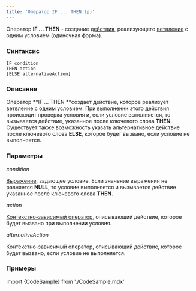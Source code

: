 ```yaml
---
title: 'Оператор IF ... THEN (д)'
---
```


Оператор **IF ... THEN** - создание [действия](Actions.md), реализующего [ветвление](Branching_CASE_IF_MULTI_.md#single) с одним условием (одиночная форма).

### Синтаксис

    IF condition 
    THEN action
    [ELSE alternativeAction]

### Описание

Оператор **IF ... THEN **создает действие, которое реализует ветвление с одним условием. При выполнении этого действия происходит проверка условия и, если условие выполняется, то вызывается действие, указанное после ключевого слова **THEN**. Существует также возможность указать альтернативное действие после ключевого слова **ELSE**, которое будет вызвано, если условие не выполняется.

### Параметры

*condition*

[Выражение](Expression.md), задающее условие. Если значение выражения не равняется **NULL**, то условие выполняется и вызывается действие указанное после ключевого слова **THEN**.

*action*

[Контекстно-зависимый оператор](Action_operator.md#contextdependent), описывающий действие, которое будет вызвано при выполнении условия.

*alternativeAction*

Контекстно-зависимый оператор, описывающий действие, которое будет вызвано, если условие не выполняется.

### Примеры


import {CodeSample} from './CodeSample.mdx'

<CodeSample url="https://ru-documentation.lsfusion.org/sample?file=ActionSample&block=ifthena"/>

  
